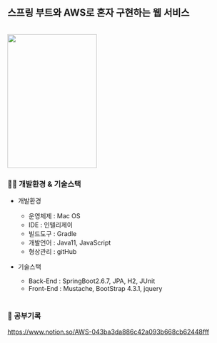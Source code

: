 ## 스프링 부트와 AWS로 혼자 구현하는 웹 서비스
<br/>

<img src="https://user-images.githubusercontent.com/48192141/181599907-7bb8f83a-5b74-478d-985b-f58674a28013.png"  width="200" height="300"/>

### 👨‍🔧 개발환경 & 기술스택
- 개발환경
  - 운영체제 : Mac OS
  - IDE : 인텔리제이
  - 빌드도구 : Gradle
  - 개발언어 : Java11, JavaScript
  - 형상관리 : gitHub
- 기술스택
  - Back-End : SpringBoot2.6.7, JPA, H2, JUnit
  - Front-End : Mustache, BootStrap 4.3.1, jquery
  
  <br/>
### 📖 공부기록
https://www.notion.so/AWS-043ba3da886c42a093b668cb62448fff
